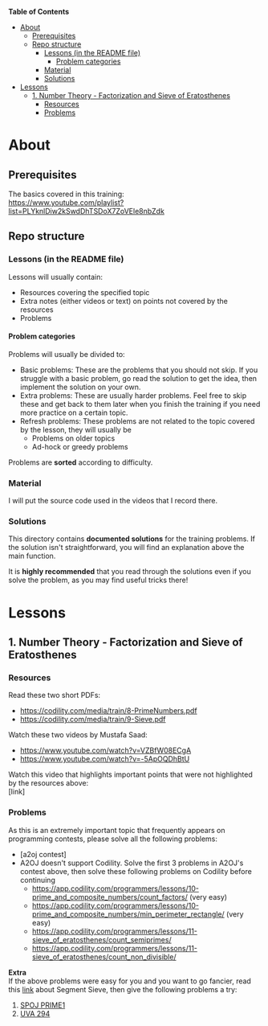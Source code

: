 <!-- START doctoc generated TOC please keep comment here to allow auto update -->
<!-- DON'T EDIT THIS SECTION, INSTEAD RE-RUN doctoc TO UPDATE -->
**Table of Contents**

- [About](#about)
  - [Prerequisites](#prerequisites)
  - [Repo structure](#repo-structure)
    - [Lessons (in the README file)](#lessons-in-the-readme-file)
      - [Problem categories](#problem-categories)
    - [Material](#material)
    - [Solutions](#solutions)
- [Lessons](#lessons)
  - [1. Number Theory - Factorization and Sieve of Eratosthenes](#1-number-theory---factorization-and-sieve-of-eratosthenes)
    - [Resources](#resources)
    - [Problems](#problems)

<!-- END doctoc generated TOC please keep comment here to allow auto update -->

# About
## Prerequisites
The basics covered in this training:  
https://www.youtube.com/playlist?list=PLYknlDiw2kSwdDhTSDoX7ZoVEle8nbZdk

## Repo structure
### Lessons (in the README file)
Lessons will usually contain:
- Resources covering the specified topic
- Extra notes (either videos or text) on points not covered by the resources
- Problems

#### Problem categories
Problems will usually be divided to:
- Basic problems: These are the problems that you should not skip. If you struggle with a basic problem, go read the solution to get the idea, then implement the solution on your own.
- Extra problems: These are usually harder problems. Feel free to skip these and get back to them later when you finish the training if you need more practice on a certain topic.
- Refresh problems: These problems are not related to the topic covered by the lesson, they will usually be
    - Problems on older topics
    - Ad-hock or greedy problems

Problems are **sorted** according to difficulty.

### Material
I will put the source code used in the videos that I record there.

### Solutions
This directory contains **documented solutions** for the training problems. If the solution isn't straightforward, you will find an explanation above the main function.

It is **highly recommended** that you read through the solutions even if you solve the problem, as you may find useful tricks there!

# Lessons
## 1. Number Theory - Factorization and Sieve of Eratosthenes

### Resources
Read these two short PDFs:
- https://codility.com/media/train/8-PrimeNumbers.pdf
- https://codility.com/media/train/9-Sieve.pdf

Watch these two videos by Mustafa Saad:
- https://www.youtube.com/watch?v=VZBfW08ECgA
- https://www.youtube.com/watch?v=-5ApOQDhBtU

Watch this video that highlights important points that were not highlighted by the resources above:  
[link]

### Problems
As this is an extremely important topic that frequently appears on programming contests, please solve all the following problems:
- [a2oj contest]
- A2OJ doesn't support Codility. Solve the first 3 problems in A2OJ's contest above, then solve these following problems on Codility before continuing
    - https://app.codility.com/programmers/lessons/10-prime_and_composite_numbers/count_factors/ (very easy)
    - https://app.codility.com/programmers/lessons/10-prime_and_composite_numbers/min_perimeter_rectangle/ (very easy)
    - https://app.codility.com/programmers/lessons/11-sieve_of_eratosthenes/count_semiprimes/
    - https://app.codility.com/programmers/lessons/11-sieve_of_eratosthenes/count_non_divisible/

**Extra**  
If the above problems were easy for you and you want to go fancier, read this [link](https://www.geeksforgeeks.org/segmented-sieve/) about Segment Sieve, then give the following problems a try:
1. [SPOJ PRIME1](https://www.spoj.com/problems/PRIME1/)
2. [UVA 294](https://uva.onlinejudge.org/index.php?option=com_onlinejudge&Itemid=8&page=show_problem&problem=230)
